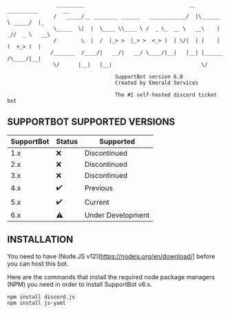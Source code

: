  ```
                 _________                                  __ __________        __   
                /   _____/__ ________ ______   ____________/  |\______   \ _____/  |_ 
                \_____  \|  |  \____ \\____ \ /  _ \_  __ \   __\    |  _//  _ \   __\
                /        \  |  /  |_> >  |_> >  <_> )  | \/|  | |    |   (  <_> )  |  
               /_______  /____/|   __/|   __/ \____/|__|   |__| |______  /\____/|__|  
                \/      |__|   |__|                             \/         
                
                                    SupportBot version 6.0
                                    Created by Emerald Services
                
                                    The #1 self-hosted discord ticket bot
```

## SUPPORTBOT SUPPORTED VERSIONS

| SupportBot |   Status  |   Supported  |
|------------|-----------|--------------|
|    1.x     |    ❌     | Discontinued | 
|    2.x     |    ❌     | Discontinued | 
|    3.x     |    ❌     | Discontinued | 
|    4.x     |    ✔️     |   Previous   | 
|    5.x     |    ✔️     |   Current    | 
|    6.x     |    ⚠️     |   Under Development    | 

## INSTALLATION

You need to have (Node.JS v12)[https://nodejs.org/en/download/] before you can host this bot.

Here are the commands that install the required node package managers (NPM) you need in order to install SupportBot v6.x.

```
npm install discord.js
npm install js-yaml
```
